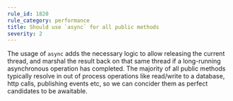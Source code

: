 ```yaml
---
rule_id: 1820
rule_category: performance
title: Should use `async` for all public methods
severity: 2
---
```

The usage of `async` adds the necessary logic to allow releasing the current thread, and marshal the result back on that same thread if a long-running asynchronous operation has completed. The majority of all public methods typically resolve in out of process operations like read/write to a database, http calls, publishing events etc, so we can concider them as perfect candidates to be awaitable.
